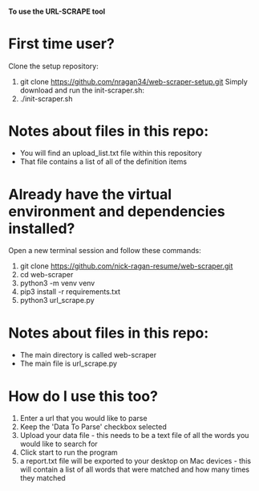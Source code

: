 #### To use the URL-SCRAPE tool

# First time user?
Clone the setup repository:
1. git clone https://github.com/nragan34/web-scraper-setup.git
Simply download and run the init-scraper.sh:
2. ./init-scraper.sh

# Notes about files in this repo:
- You will find an upload_list.txt file within this repository
- That file contains a list of all of the definition items



# Already have the virtual environment and dependencies installed?
Open a new terminal session and follow these commands:
1. git clone https://github.com/nick-ragan-resume/web-scraper.git
2. cd web-scraper
3. python3 -m venv venv
4. pip3 install -r requirements.txt
5. python3 url_scrape.py

# Notes about files in this repo:
  - The main directory is called web-scraper 
  - The main file is url_scrape.py




# How do I use this too? 
1. Enter a url that you would like to parse
2. Keep the 'Data To Parse' checkbox selected
3. Upload your data file - this needs to be a text file of all the words you would like to search for
4. Click start to run the program
5. a report.txt file will be exported to your desktop on Mac devices - this will contain a list of all words that were matched and how many
   times they matched






